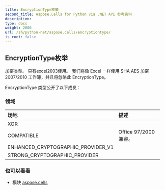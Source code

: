 ```yaml
---
title: EncryptionType枚举
second_title: Aspose.Cells for Python via .NET API 参考资料
description:
type: docs
weight: 2000
url: /zh/python-net/aspose.cells/encryptiontype/
is_root: false
---
```

## EncryptionType枚举
加密类型。
只有excel2003使用。
我们将像 Excel 一样使用 SHA AES 加密 2007/2010 工作簿，并且将忽略此 EncryptionType。



EncryptionType 类型公开了以下成员：

### 领域
|场地|描述|
| :- | :- |
| XOR |  |
| COMPATIBLE | Office 97/2000 兼容。|
| ENHANCED_CRYPTOGRAPHIC_PROVIDER_V1 |  |
| STRONG_CRYPTOGRAPHIC_PROVIDER |  |



### 也可以看看
* 模块 [aspose.cells](..)
